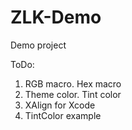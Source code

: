 ZLK-Demo
========

Demo project

ToDo:

1. RGB macro. Hex macro
2. Theme color. Tint color
3. XAlign for Xcode
4. TintColor example
